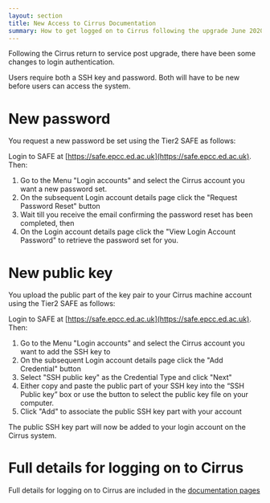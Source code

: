 ```yaml
---
layout: section
title: New Access to Cirrus Documentation
summary: How to get logged on to Cirrus following the upgrade June 2020
---
```



Following the Cirrus return to service post upgrade, there have been some changes to login authentication.

Users require both a SSH key and password.  Both will have to be new before users can access the system. 

# New password

You request a new password be set using the Tier2 SAFE as follows:

Login to SAFE at [https://safe.epcc.ed.ac.uk](https://safe.epcc.ed.ac.uk). Then:

1. Go to the Menu "Login accounts" and select the Cirrus account you want a new password set.
2. On the subsequent Login account details page click the "Request Password Reset" button
3. Wait till you receive the email confirming the password reset has been completed, then
4. On the Login account details page click the "View Login Account Password" to retrieve the password set for you.

# New public key

You upload the public part of the key pair to your Cirrus machine account using the Tier2 SAFE as follows:

Login to SAFE at [https://safe.epcc.ed.ac.uk](https://safe.epcc.ed.ac.uk). Then:

1. Go to the Menu "Login accounts" and select the Cirrus account you want to add the SSH key to 
2. On the subsequent Login account details page click the "Add Credential" button 
3. Select "SSH public key" as the Credential Type and click "Next"
4. Either copy and paste the public part of your SSH key into the “SSH Public key” box or use the button to select the public key file on your computer.
5. Click "Add" to associate the public SSH key part with your account

The public SSH key part will now be added to your login account on the Cirrus system.

# Full details for logging on to Cirrus

Full details for logging on to Cirrus are included in the [documentation pages](https://cirrus.readthedocs.io/en/master/user-guide/connecting.html )




